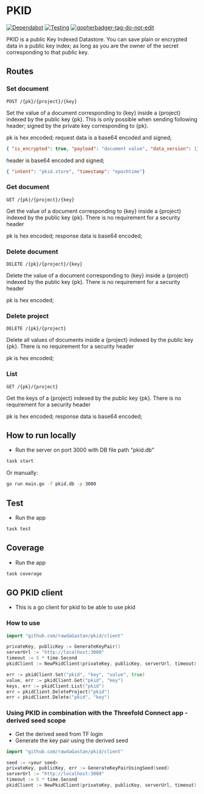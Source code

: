 # PKID

[![Dependabot](https://badgen.net/badge/Dependabot/enabled/green?icon=dependabot)](https://dependabot.com/) [![Testing](https://github.com/rawdaGastan/pkid/actions/workflows/test.yml/badge.svg?branch=development_mono)](https://github.com/rawdaGastan/pkid/actions/workflows/test.yml) <a href='https://github.com/jpoles1/gopherbadger' target='_blank'>![gopherbadger-tag-do-not-edit](https://img.shields.io/badge/Go%20Coverage-80%25-brightgreen.svg?longCache=true&style=flat)</a>

PKID is a public Key Indexed Datastore. You can save plain or encrypted data in a public key index; as long as you are the owner of the secret corresponding to that public key.

## Routes

### Set document

```api
POST /{pk}/{project}/{key}
```

Set the value of a document corresponding to {key} inside a {project} indexed by the public key {pk}. This is only possible when sending following header; signed by the private key corresponding to {pk}.

pk is hex encoded;
request data is a base64 encoded and signed;

```json
{ "is_encrypted": true, "payload": "document value", "data_version": 1}
```

header is base64 encoded and signed;

```json
{ "intent": "pkid.store", "timestamp": "epochtime"}
```

### Get document

```api
GET /{pk}/{project}/{key}
```

Get the value of a document corresponding to {key} inside a {project} indexed by the public key {pk}. There is no requirement for a security header

pk is hex encoded;
response data is base64 encoded;

### Delete document

```api
DELETE /{pk}/{project}/{key}
```

Delete the value of a document corresponding to {key} inside a {project} indexed by the public key {pk}. There is no requirement for a security header

pk is hex encoded;

### Delete project

```api
DELETE /{pk}/{project}
```

Delete all values of documents inside a {project} indexed by the public key {pk}. There is no requirement for a security header

pk is hex encoded;

### List

```api
GET /{pk}/{project}
```

Get the keys of a {project} indexed by the public key {pk}. There is no requirement for a security header

pk is hex encoded;
response data is base64 encoded;

## How to run locally

- Run the server on port 3000 with DB file path "pkid.db"

```bash
task start
```

Or manually:

```bash
go run main.go -f pkid.db -p 3000
```

## Test

- Run the app

```bash
task test
```

## Coverage

- Run the app

```bash
task coverage
```

## GO PKID client

- This is a go client for pkid to be able to use pkid

### How to use

```go
import "github.com/rawdaGastan/pkid/client"

privateKey, publicKey := GenerateKeyPair()
serverUrl := "http://localhost:3000"
timeout := 5 * time.Second
pkidClient := NewPkidClient(privateKey, publicKey, serverUrl, timeout)

err := pkidClient.Set("pkid", "key", "value", true)
value, err := pkidClient.Get("pkid", "key")
keys, err := pkidClient.List("pkid")
err = pkidClient.DeleteProject("pkid")
err = pkidClient.Delete("pkid", "key")
```

### Using PKID in combination with the Threefold Connect app - derived seed scope

- Get the derived seed from TF login
- Generate the key pair using the derived seed

```go
import "github.com/rawdaGastan/pkid/client"

seed := <your seed>
privateKey, publicKey, err := GenerateKeyPairUsingSeed(seed)
serverUrl := "http://localhost:3000"
timeout := 5 * time.Second
pkidClient := NewPkidClient(privateKey, publicKey, serverUrl, timeout)
```
